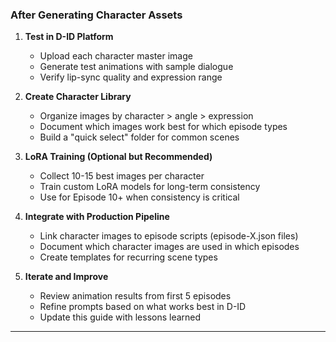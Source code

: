 ### After Generating Character Assets

1. **Test in D-ID Platform**
   - Upload each character master image
   - Generate test animations with sample dialogue
   - Verify lip-sync quality and expression range

2. **Create Character Library**
   - Organize images by character > angle > expression
   - Document which images work best for which episode types
   - Build a "quick select" folder for common scenes

3. **LoRA Training (Optional but Recommended)**
   - Collect 10-15 best images per character
   - Train custom LoRA models for long-term consistency
   - Use for Episode 10+ when consistency is critical

4. **Integrate with Production Pipeline**
   - Link character images to episode scripts (episode-X.json files)
   - Document which character images are used in which episodes
   - Create templates for recurring scene types

5. **Iterate and Improve**
   - Review animation results from first 5 episodes
   - Refine prompts based on what works best in D-ID
   - Update this guide with lessons learned

---
